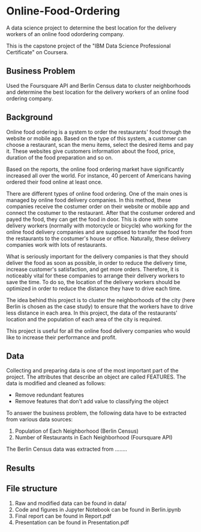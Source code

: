 # Online-Food-Ordering
A data science project to determine the best location for the delivery workers of an online food odordering company.

This is the capstone project of the "IBM Data Science Professional Certificate" on Coursera.

## Business Problem
Used the Foursquare API and Berlin Census data to cluster neighborhoods and determine the best location for the delivery workers of an online food ordering company.

## Background
Online food ordering is a system to order the restaurants' food through the website or mobile app. Based on the type of this system, a customer can choose a restaurant, scan the menu items, select the desired items and pay it. These websites give customers information about the food, price, duration of the food preparation and so on.

Based on the reports, the online food ordering market have significantly increased all over the world. For instance, 40 percent of Americans having ordered their food online at least once.

There are different types of online food ordering. One of the main ones is managed by online food delivery companies. In this method, these companies receive the costumer order on their website or mobile app and connect the costumer to the restaurant. After that the costumer ordered and payed the food, they can get the food in door. This is done with some delivery workers (normally with motorcycle or bicycle) who working for the online food delivery companies and are supposed to transfer the food from the restaurants to the costumer's house or office. Naturally, these delivery companies work with lots of restaurants.

What is seriously important for the delivery companies is that they should deliver the food as soon as possible, in order to reduce the delivery time, increase customer's satisfaction, and get more orders. Therefore, it is noticeably vital for these companies to arrange their delivery workers to save the time. To do so, the location of the delivery workers should be optimized in order to reduce the distance they have to drive each time.

The idea behind this project is to cluster the neighborhoods of the city (here Berlin is chosen as the case study) to ensure that the workers have to drive less distance in each area. In this project, the data of the restaurants’ location and the population of each area of the city is required.

This project is useful for all the online food delivery companies who would like to increase their performance and profit.


## Data
Collecting and preparing data is one of the most important part of the project. The attributes that describe an object are called FEATURES. The data is modified and cleaned as follows:

* Remove redundant features
* Remove features that don't add value to classifying the object

To answer the business problem, the following data have to be extracted from various data sources:

1. Population of Each Neighborhood (Berlin Census)
2. Number of Restaurants in Each Neighborhood (Foursquare API)

The Berlin Census data was extracted from ........

## Results


## File structure
1. Raw and modified data can be found in data/
2. Code and figures in Jupyter Notebook can be found in Berlin.ipynb
3. Final report can be found in Report.pdf
4. Presentation can be found in Presentation.pdf

